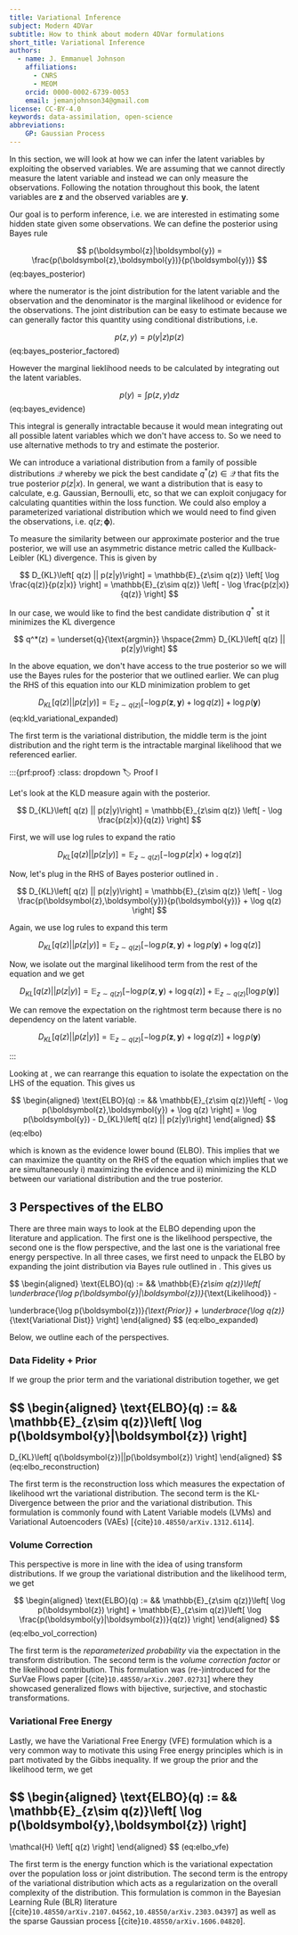 ```yaml
---
title: Variational Inference
subject: Modern 4DVar
subtitle: How to think about modern 4DVar formulations
short_title: Variational Inference
authors:
  - name: J. Emmanuel Johnson
    affiliations:
      - CNRS
      - MEOM
    orcid: 0000-0002-6739-0053
    email: jemanjohnson34@gmail.com
license: CC-BY-4.0
keywords: data-assimilation, open-science
abbreviations:
    GP: Gaussian Process
---
```


In this section, we will look at how we can infer the latent variables by exploiting the observed variables.
We are assuming that we cannot directly measure the latent variable and instead we can only measure the observations.
Following the notation throughout this book, the latent variables are $\boldsymbol{z}$ and the observed variables are $\boldsymbol{y}$.

Our goal is to perform inference, i.e. we are interested in estimating some hidden state given some observations.
We can define the posterior using Bayes rule

$$
p(\boldsymbol{z}|\boldsymbol{y}) =
\frac{p(\boldsymbol{z},\boldsymbol{y})}{p(\boldsymbol{y})}
$$ (eq:bayes_posterior)

where the numerator is the joint distribution for the latent variable and the observation and the denominator is the marginal likelihood or evidence for the observations.
The joint distribution can be easy to estimate because we can generally factor this quantity using conditional distributions, i.e.

$$
p(z,y)=p(y|z)p(z)
$$ (eq:bayes_posterior_factored)

However the marginal lieklihood needs to be calculated by integrating out the latent variables.

$$
p(y) = \int p(z,y)dz
$$ (eq:bayes_evidence)

This integral is generally intractable because it would mean integrating out all possible latent variables which we don't have access to. 
So we need to use alternative methods to try and estimate the posterior.

We can introduce a variational distribution from a family of possible distributions $\mathcal{Q}$ whereby we pick the best candidate $q^*(z)\in\mathcal{Q}$ that fits the true posterior $p(z|x)$.
In general, we want a distribution that is easy to calculate, e.g. Gaussian, Bernoulli, etc, so that we can exploit conjugacy for calculating quantities within the loss function. 
We could also employ a parameterized variational distribution which we would need to find given the observations, i.e. $q(z;\boldsymbol{\phi})$.

To measure the similarity between our approximate posterior and the true posterior, we will use an asymmetric distance metric called the Kullback-Leibler (KL) divergence.
This is given by

$$
D_{KL}\left[ q(z) || p(z|y)\right] =
\mathbb{E}_{z\sim q(z)} 
\left[ \log \frac{q(z)}{p(z|x)} \right] =
\mathbb{E}_{z\sim q(z)} 
\left[ - \log \frac{p(z|x)}{q(z)} \right]
$$

In our case, we would like to find the best candidate distribution $q^*$ st it minimizes the KL divergence

$$
q^*(z) = \underset{q}{\text{argmin}} \hspace{2mm}
D_{KL}\left[ q(z) || p(z|y)\right]
$$

In the above equation, we don't have access to the true posterior so we will use the Bayes rules for the posterior [](#eq:bayes_posterior) that we outlined earlier.
We can plug the RHS of this equation into our KLD minimization problem to get

$$
D_{KL}\left[ q(z) || p(z|y)\right] =
\mathbb{E}_{z\sim q(z)} 
\left[ - \log p(\boldsymbol{z},\boldsymbol{y}) + \log q(z) \right] +
\log p(\boldsymbol{y})
$$ (eq:kld_variational_expanded)

The first term is the variational distribution, the middle term is the joint distribution and the right term is the intractable marginal likelihood [](#eq:bayes_evidence) that we referenced earlier. 

:::{prf:proof}
:class: dropdown
:label: Proof I


Let's look at the KLD measure again with the posterior.

$$
D_{KL}\left[ q(z) || p(z|y)\right] =
\mathbb{E}_{z\sim q(z)} 
\left[ - \log \frac{p(z|x)}{q(z)} \right]
$$

First, we will use log rules to expand the ratio

$$
D_{KL}\left[ q(z) || p(z|y)\right] =
\mathbb{E}_{z\sim q(z)} 
\left[ - \log p(z|x) + \log q(z) \right]
$$

Now, let's plug in the RHS of Bayes posterior outlined in [](#eq:bayes_posterior).

$$
D_{KL}\left[ q(z) || p(z|y)\right] =
\mathbb{E}_{z\sim q(z)} 
\left[ - \log \frac{p(\boldsymbol{z},\boldsymbol{y})}{p(\boldsymbol{y})} + \log q(z) \right]
$$

Again, we use log rules to expand this term

$$
D_{KL}\left[ q(z) || p(z|y)\right] =
\mathbb{E}_{z\sim q(z)} 
\left[ - \log p(\boldsymbol{z},\boldsymbol{y}) + \log p(\boldsymbol{y}) + \log q(z) \right]
$$

Now, we isolate out the marginal likelihood term [](#eq:bayes_evidence) from the rest of the equation and we get

$$
D_{KL}\left[ q(z) || p(z|y)\right] =
\mathbb{E}_{z\sim q(z)} 
\left[ - \log p(\boldsymbol{z},\boldsymbol{y}) + \log q(z) \right] +
\mathbb{E}_{z\sim q(z)} \left[ \log p(\boldsymbol{y}) \right]
$$

We can remove the expectation on the rightmost term because there is no dependency on the latent variable.

$$
D_{KL}\left[ q(z) || p(z|y)\right] =
\mathbb{E}_{z\sim q(z)} 
\left[ - \log p(\boldsymbol{z},\boldsymbol{y}) + \log q(z) \right] +
\log p(\boldsymbol{y})
$$

:::

Looking at [](#eq:kld_variational_expanded), we can rearrange this equation to isolate the expectation on the LHS of the equation. 
This gives us 

$$
\begin{aligned}
\text{ELBO}(q) := &&
\mathbb{E}_{z\sim q(z)}\left[ - \log p(\boldsymbol{z},\boldsymbol{y}) + \log q(z) \right] =
\log p(\boldsymbol{y}) - D_{KL}\left[ q(z) || p(z|y)\right]
\end{aligned}
$$ (eq:elbo)

which is known as the evidence lower bound (ELBO).
This implies that we can maximize the quantity on the RHS of the equation which implies that we are simultaneously i) maximizing the evidence and ii) minimizing the KLD between our variational distribution and the true posterior.

## 3 Perspectives of the ELBO

There are three main ways to look at the ELBO depending upon the literature and application.
The first one is the likelihood perspective, the second one is the flow perspective, and the last one is the variational free energy perspective.
In all three cases, we first need to unpack the ELBO by expanding the joint distribution via Bayes rule outlined in [](#eq:bayes_posterior_factored).
This gives us

$$
\begin{aligned}
\text{ELBO}(q) := &&
\mathbb{E}_{z\sim q(z)}\left[
\underbrace{\log p(\boldsymbol{y}|\boldsymbol{z})}_{\text{Likelihood}} - 

\underbrace{\log p(\boldsymbol{z})}_{\text{Prior}} + 
\underbrace{\log q(z)}_{\text{Variational Dist}} \right]
\end{aligned}
$$ (eq:elbo_expanded)

Below, we outline each of the perspectives.

### Data Fidelity + Prior

If we group the prior term and the variational distribution together, we get

$$
\begin{aligned}
\text{ELBO}(q) := &&
\mathbb{E}_{z\sim q(z)}\left[ 
\log p(\boldsymbol{y}|\boldsymbol{z}) \right]
- 
D_{KL}\left[ 
    q(\boldsymbol{z})||p(\boldsymbol{z})
\right]
\end{aligned}
$$ (eq:elbo_reconstruction)

The first term is the reconstruction loss which measures the expectation of likelihood wrt the variational distribution.
The second term is the KL-Divergence between the prior and the variational distribution.
This formulation is commonly found with Latent Variable models (LVMs) and Variational Autoencoders (VAEs) [{cite}`10.48550/arXiv.1312.6114`].

### Volume Correction

This perspective is more in line with the idea of using transform distributions.
If we group the variational distribution and the likelihood term, we get

$$
\begin{aligned}
\text{ELBO}(q) := &&
\mathbb{E}_{z\sim q(z)}\left[
\log p(\boldsymbol{z})  \right]
+ 
\mathbb{E}_{z\sim q(z)}\left[ 
\log \frac{p(\boldsymbol{y}|\boldsymbol{z})}{q(z)}
 \right]
\end{aligned}
$$ (eq:elbo_vol_correction)

The first term is the *reparameterized probability* via the expectation in the transform distribution.
The second term is the *volume correction factor* or the likelihood contribution.
This formulation was (re-)introduced for the SurVae Flows paper [{cite}`10.48550/arXiv.2007.02731`] where they showcased generalized flows with bijective, surjective, and stochastic transformations.


### Variational Free Energy

Lastly, we have the Variational Free Energy (VFE) formulation which is a very common way to motivate this using Free energy principles which is in part motivated by the Gibbs inequality.
If we group the prior and the likelihood term, we get

$$
\begin{aligned}
\text{ELBO}(q) := &&
\mathbb{E}_{z\sim q(z)}\left[
\log p(\boldsymbol{y},\boldsymbol{z}) \right]
- 
\mathcal{H}
\left[
    q(z) 
\right]
\end{aligned}
$$ (eq:elbo_vfe)

The first term is the energy function which is the variational expectation over the population loss or joint distribution.
The second term is the entropy of the variational distribution which acts as a regularization on the overall complexity of the distribution.
This formulation is common in the Bayesian Learning Rule (BLR) literature [{cite}`10.48550/arXiv.2107.04562,10.48550/arXiv.2303.04397`] as well as the sparse Gaussian process [{cite}`10.48550/arXiv.1606.04820`].
